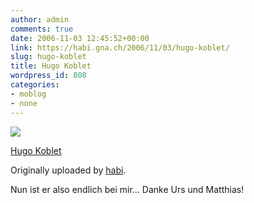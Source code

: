 ```yaml
---
author: admin
comments: true
date: 2006-11-03 12:45:52+00:00
link: https://habi.gna.ch/2006/11/03/hugo-koblet/
slug: hugo-koblet
title: Hugo Koblet
wordpress_id: 808
categories:
- moblog
- none
---
```


[![](http://static.flickr.com/118/287647248_2f8a29310c_m.jpg)](http://www.flickr.com/photos/habi/287647248/)


[Hugo Koblet](http://www.flickr.com/photos/habi/287647248/)

Originally uploaded by [habi](http://www.flickr.com/people/habi/).



Nun ist er also endlich bei mir... Danke Urs und Matthias!
  

